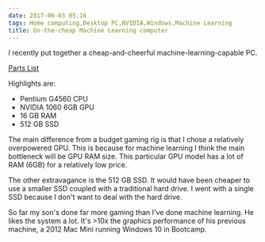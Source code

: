 ```yaml
---
date: 2017-06-03 05:16
tags: Home computing,Desktop PC,NVIDIA,Windows,Machine Learning
title: On-the-cheap Machine Learning computer
---
```


I recently put together a cheap-and-cheerful machine-learning-capable PC.

[Parts List](https://pcpartpicker.com/list/wwyQ2R)

Highlights are:

* Pentium G4560 CPU
* NVIDIA 1060 6GB GPU
* 16 GB RAM
* 512 GB SSD

The main difference from a budget gaming rig is that I chose a relatively
overpowered GPU. This is because for machine learning I think the main
bottleneck will be GPU RAM size. This particular GPU model has a lot of RAM
(6GB) for a relatively low price.

The other extravagance is the 512 GB SSD. It would have been cheaper to use a
smaller SSD coupled with a traditional hard drive. I went with a single SSD
because I don't want to deal with the hard drive.

So far my son's done far more gaming than I've done machine learning. He likes
the system a lot. It's >10x the graphics performance of his previous machine,
a 2012 Mac Mini running Windows 10 in Bootcamp.
